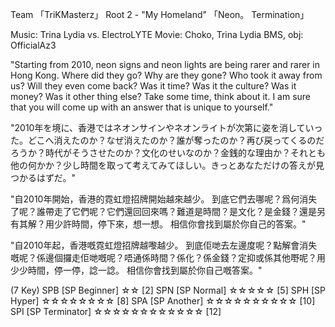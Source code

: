Team 「TriKMasterz」
Root 2 - "My Homeland" 「Neon。 Termination」

Music: Trina Lydia vs. ElectroLYTE
Movie: Choko, Trina Lydia
BMS, obj: OfficialAz3

"Starting from 2010, neon signs and neon lights are being rarer and rarer in Hong Kong. Where did they go? Why are they gone? Who took it away from us? Will they even come back? Was it time? Was it the culture? Was it money? Was it other thing else? Take some time, think about it. I am sure that you will come up with an answer that is unique to yourself."

"2010年を境に、香港ではネオンサインやネオンライトが次第に姿を消していった。どこへ消えたのか？なぜ消えたのか？誰が奪ったのか？再び戻ってくるのだろうか？時代がそうさせたのか？文化のせいなのか？金銭的な理由か？それとも他の何かか？少し時間を取って考えてみてほしい。きっとあなただけの答えが見つかるはずだ。"

"自2010年開始，香港的霓虹燈招牌開始越來越少。 到底它們去哪呢？爲何消失了呢？誰帶走了它們呢？它們還回回來嗎？難道是時間？是文化？是金錢？還是另有其解？用少許時間，停下來，想一想。 相信你會找到屬於你自己的答案。"

"自2010年起，香港嘅霓虹燈招牌越嚟越少。 到底佢哋去左邊度呢？點解會消失嘅呢？係邊個攞走佢哋嘅呢？唔通係時間？係化？係金錢？定抑或係其他嘢呢？用少少時間，停一停，諗一諗。 相信你會找到屬於你自己嘅答案。"

(7 Key)
SPB [SP Beginner] ☆☆ [2]
SPN [SP Normal] ☆☆☆☆☆ [5]
SPH [SP Hyper] ☆☆☆☆☆☆☆☆ [8]
SPA [SP Another] ☆☆☆☆☆☆☆☆☆☆ [10]
SPI [SP Terminator] ☆☆☆☆☆☆☆☆☆☆☆☆ [12]